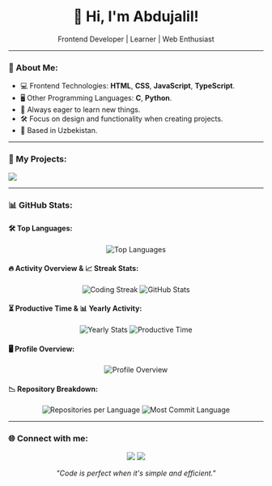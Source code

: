 <h1 align="center">👋 Hi, I'm Abdujalil!</h1>
<p align="center">Frontend Developer | Learner | Web Enthusiast</p>

---

### 🌟 About Me:
- 💻 Frontend Technologies: **HTML**, **CSS**, **JavaScript**, **TypeScript**.
- 🖥️ Other Programming Languages: **C**, **Python**.
- 🎯 Always eager to learn new things.
- 🛠️ Focus on design and functionality when creating projects.
- 📍 Based in Uzbekistan.

---

### 📂 My Projects:
<a href="https://github.com/abdujalil-nizomiddinov?tab=repositories"><img src="https://img.shields.io/badge/GitHub-Projects-181717?style=flat&logo=github"></a>

---

### 📊 GitHub Stats:
#### 🛠️ Top Languages:
<p align="center">
  <img src="https://github-readme-stats.vercel.app/api/top-langs/?username=abdujalil-nizomiddinov&layout=compact&theme=github_dark&hide_border=true" alt="Top Languages">
</p>

#### 🔥 Activity Overview & 📈 Streak Stats:
<p align="center">
  <img src="https://github-readme-streak-stats.herokuapp.com?user=abdujalil-nizomiddinov&theme=github-dark-blue&hide_border=true" alt="Coding Streak">
  <img src="https://github-readme-stats.vercel.app/api?username=abdujalil-nizomiddinov&show_icons=true&hide_border=true&theme=github_dark" alt="GitHub Stats">
</p>

#### ⏳ Productive Time & 📊 Yearly Activity:
<p align="center">
  <img src="https://github-profile-summary-cards.vercel.app/api/cards/stats?username=abdujalil-nizomiddinov&theme=github_dark" alt="Yearly Stats">
  <img src="https://github-profile-summary-cards.vercel.app/api/cards/productive-time?username=abdujalil-nizomiddinov&theme=github_dark" alt="Productive Time">
</p>

#### 🖥️ Profile Overview:
<p align="center">
  <img src="https://github-profile-summary-cards.vercel.app/api/cards/profile-details?username=abdujalil-nizomiddinov&theme=github_dark" alt="Profile Overview">
</p>

#### 📉 Repository Breakdown:
<p align="center">
  <img src="https://github-profile-summary-cards.vercel.app/api/cards/repos-per-language?username=abdujalil-nizomiddinov&theme=github_dark" alt="Repositories per Language">
  <img src="https://github-profile-summary-cards.vercel.app/api/cards/most-commit-language?username=abdujalil-nizomiddinov&theme=github_dark" alt="Most Commit Language">
</p>

---

### 🌐 Connect with me:
<p align="center">
  <a href="mailto:abdujalil2107@gmail.com"><img src="https://img.shields.io/badge/Email-abdujalil2107%40gmail.com-red?style=flat&logo=gmail"></a>
  <a href="https://github.com/abdujalil-nizomiddinov"><img src="https://img.shields.io/badge/GitHub-abdujalil--nizomiddinov-181717?style=flat&logo=github"></a>
</p>

<p align="center">
  <i>"Code is perfect when it's simple and efficient."</i>
</p>
